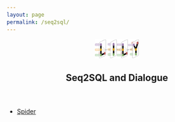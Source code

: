 ```yaml
---
layout: page
permalink: /seq2sql/
---
```


<center><a href="https://yale-lily.github.io/"><img src="/lily-logo.png" alt="test image" width="20%" height="20%"></a></center>
  <header class="post-header">
    <h2 class="post-title">Seq2SQL and Dialogue</h2>
  </header> 

<ul>
  <li> <a href="/seq2sql/spider">Spider</a></li>
</ul>
